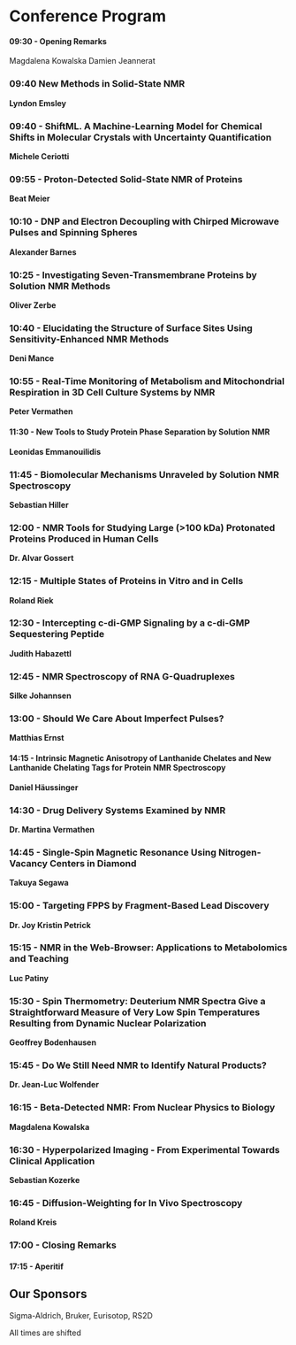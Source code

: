 # Conference Program

#### 09:30 - Opening Remarks
Magdalena Kowalska
Damien Jeannerat

### 09:40 New Methods in Solid-State NMR
**Lyndon Emsley**  

### 09:40 - ShiftML. A Machine-Learning Model for Chemical Shifts in Molecular Crystals with Uncertainty Quantification
**Michele Ceriotti**  

### 09:55 - Proton-Detected Solid-State NMR of Proteins
**Beat Meier**  

### 10:10 - DNP and Electron Decoupling with Chirped Microwave Pulses and Spinning Spheres
**Alexander Barnes**  

### 10:25 - Investigating Seven-Transmembrane Proteins by Solution NMR Methods
**Oliver Zerbe**  

### 10:40 - Elucidating the Structure of Surface Sites Using Sensitivity-Enhanced NMR Methods
**Deni Mance**  

### 10:55 - Real-Time Monitoring of Metabolism and Mitochondrial Respiration in 3D Cell Culture Systems by NMR
**Peter Vermathen**  

#### 11:30 - New Tools to Study Protein Phase Separation by Solution NMR
**Leonidas Emmanouilidis**  

### 11:45 - Biomolecular Mechanisms Unraveled by Solution NMR Spectroscopy
**Sebastian Hiller**  

### 12:00 - NMR Tools for Studying Large (>100 kDa) Protonated Proteins Produced in Human Cells
**Dr. Alvar Gossert**  

### 12:15 - Multiple States of Proteins in Vitro and in Cells
**Roland Riek**  

### 12:30 - Intercepting c-di-GMP Signaling by a c-di-GMP Sequestering Peptide
**Judith Habazettl**  

### 12:45 - NMR Spectroscopy of RNA G-Quadruplexes
**Silke Johannsen**  

### 13:00 - Should We Care About Imperfect Pulses?
**Matthias Ernst**  

#### 14:15 - Intrinsic Magnetic Anisotropy of Lanthanide Chelates and New Lanthanide Chelating Tags for Protein NMR Spectroscopy
**Daniel Häussinger**  

### 14:30 - Drug Delivery Systems Examined by NMR
**Dr. Martina Vermathen**  

### 14:45 - Single-Spin Magnetic Resonance Using Nitrogen-Vacancy Centers in Diamond
**Takuya Segawa**  

### 15:00 - Targeting FPPS by Fragment-Based Lead Discovery
**Dr. Joy Kristin Petrick**  

### 15:15 - NMR in the Web-Browser: Applications to Metabolomics and Teaching
**Luc Patiny**  

### 15:30 - Spin Thermometry: Deuterium NMR Spectra Give a Straightforward Measure of Very Low Spin Temperatures Resulting from Dynamic Nuclear Polarization
**Geoffrey Bodenhausen**  

### 15:45 - Do We Still Need NMR to Identify Natural Products?
**Dr. Jean-Luc Wolfender**  

### 16:15 - Beta-Detected NMR: From Nuclear Physics to Biology
**Magdalena Kowalska**  


### 16:30 - Hyperpolarized Imaging - From Experimental Towards Clinical Application
**Sebastian Kozerke**  

### 16:45 - Diffusion-Weighting for In Vivo Spectroscopy
**Roland Kreis**  

### 17:00 - Closing Remarks

#### 17:15 - Aperitif

## Our Sponsors

Sigma-Aldrich, Bruker, Eurisotop, RS2D

All times are shifted
